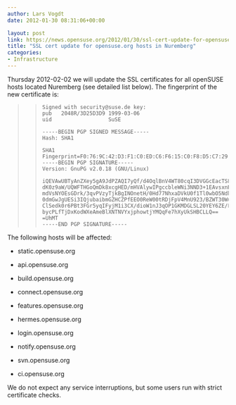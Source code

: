 ```yaml
---
author: Lars Vogdt
date: 2012-01-30 08:31:06+00:00

layout: post
link: https://news.opensuse.org/2012/01/30/ssl-cert-update-for-opensuse-org-hosts-in-nuremberg/
title: "SSL cert update for opensuse.org hosts in Nuremberg"
categories:
- Infrastructure
---
```

Thursday 2012-02-02 we will update the SSL certificates for all openSUSE hosts located Nuremberg (see detailed list below). The fingerprint of the new certificate is:


<blockquote>

>     
>     Signed with security@suse.de key:
>     pub   2048R/3D25D3D9 1999-03-06
>     uid                  SuSE 
>     
>     -----BEGIN PGP SIGNED MESSAGE-----
>     Hash: SHA1
>     
>     SHA1 Fingerprint=F0:76:9C:42:D3:F1:C0:ED:C6:F6:15:C0:F8:D5:C7:29:60:EB:53:46
>     -----BEGIN PGP SIGNATURE-----
>     Version: GnuPG v2.0.18 (GNU/Linux)
>     
>     iQEVAwUBTyAnZXey5gA9JdPZAQI7yQf/d4OqlBnV4WT80cqI3DVGGcEacTSES8Ux
>     dK0z9aW/UQWFTHGoQmDk8xcgHED/mHVAlywIPgccbleWNi3NND3+1EAvsxnR5M1m
>     mdVsNYOEsGDrk/3qvPVzyTjkBgINOnetH/0Hd77NhxaDVkU0f1Tl0wbO5NdhKy6m
>     0dmGwJgUESi3IQjubaibmGZHCZPfEEO0ReW00tRDjFpV4MnU923/BZWT30WuvfMo
>     ClSedk0r6PBt3FGr5yqIFyjM1i3CX/dioW1nJ3qOP1GKMDGLSL20YEY6ZE/F8nL4
>     bycPLfTjDxKodWXeAmeBlXNTNVYxjphowtjYMQqFe7hXyUkSHBCLLQ==
>     =UhMT
>     -----END PGP SIGNATURE-----
> 
> 
</blockquote>


The following hosts will be affected:



	
  * static.opensuse.org

	
  * api.opensuse.org

	
  * build.opensuse.org

	
  * connect.opensuse.org

	
  * features.opensuse.org

	
  * hermes.opensuse.org

	
  * login.opensuse.org

	
  * notify.opensuse.org

	
  * svn.opensuse.org

	
  * ci.opensuse.org


We do not expect any service interruptions, but some users run with strict certificate checks.		
